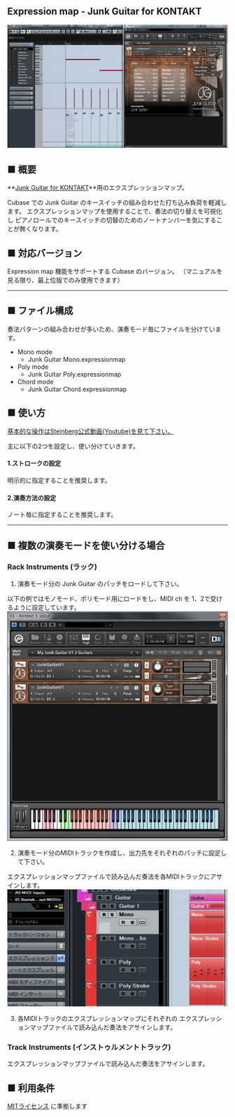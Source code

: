 ## Expression map - Junk Guitar for KONTAKT

![](logo.jpg)

## ■ 概要

**[Junk Guitar for KONTAKT](http://junk-spider.com/jp/products/junkguitarforkontakt.html)**用のエクスプレッションマップ。

Cubase での Junk Guitar のキースイッチの組み合わせた打ち込み負荷を軽減します。
エクスプレッションマップを使用することで、奏法の切り替えを可視化し
ピアノロールでのキースイッチの切替のためのノートナンバーを気にすることが無くなります。


## ■ 対応バージョン

Expression map 機能をサポートする Cubase のバージョン。
（マニュアルを見る限り、最上位版でのみ使用できます）

* * *

## ■ ファイル構成

奏法パターンの組み合わせが多いため、演奏モード毎にファイルを分けています。

* Mono mode
    * Junk Guitar Mono.expressionmap
* Poly mode
    * Junk Guitar Poly.expressionmap
* Chord mode
    * Junk Guitar Chord.expressionmap

## ■ 使い方

[基本的な操作はSteinberg公式動画(Youtube)を見て下さい。](https://www.youtube.com/watch?v=N1vWHFKr_28)

主に以下の2つを設定し、使い分けていきます。

#### 1.ストロークの設定
明示的に指定することを推奨します。

#### 2.演奏方法の設定
ノート毎に指定することを推奨します。

* * *

## ■ 複数の演奏モードを使い分ける場合

### Rack Instruments (ラック)

1. 演奏モード分の Junk Guitar のパッチをロードして下さい。

以下の例ではモノモード、ポリモード用にロードをし、MIDI ch を 1、2で受けるように設定しています。
![](usage001.jpg)

2. 演奏モード分のMIDIトラックを作成し、出力先をそれぞれのパッチに設定して下さい。

エクスプレッションマップファイルで読み込んだ奏法を各MIDIトラックにアサインします。
![](usage002.jpg)

3. 各MIDIトラックのエクスプレッションマップにそれぞれの
   エクスプレッションマップファイルで読み込んだ奏法をアサインします。


### Track Instruments (インストゥルメントトラック)

エクスプレッションマップファイルで読み込んだ奏法をアサインします。

## ■ 利用条件

[MITライセンス](https://raw.githubusercontent.com/r-koubou/Cubase-Expression-Maps/master/LICENSE) に準拠します

